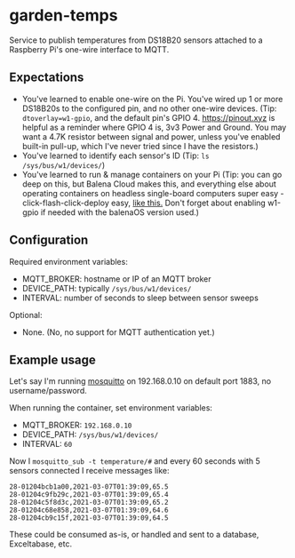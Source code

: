 # garden-temps

Service to publish temperatures from DS18B20 sensors attached to a Raspberry Pi's one-wire interface to MQTT.

## Expectations

- You've learned to enable one-wire on the Pi. You've wired up 1 or more DS18B20s to the configured pin, and no other one-wire devices. (Tip: `dtoverlay=w1-gpio`, and the default pin's GPIO 4. <https://pinout.xyz> is helpful as a reminder where GPIO 4 is, 3v3 Power and Ground. You may want a 4.7K resistor between signal and power, unless you've enabled built-in pull-up, which I've never tried since I have the resistors.)
- You've learned to identify each sensor's ID (Tip: `ls /sys/bus/w1/devices/`)
- You've learned to run & manage containers on your Pi (Tip: you can go deep on this, but Balena Cloud makes this, and everything else about operating containers on headless single-board computers super easy - click-flash-click-deploy easy, [like this.](https://dashboard.balena-cloud.com/deploy) Don't forget about enabling w1-gpio if needed with the balenaOS version used.)

## Configuration

Required environment variables:

- MQTT_BROKER: hostname or IP of an MQTT broker
- DEVICE_PATH: typically `/sys/bus/w1/devices/`
- INTERVAL: number of seconds to sleep between sensor sweeps

Optional:

- None. (No, no support for MQTT authentication yet.)

## Example usage

Let's say I'm running [mosquitto](https://mosquitto.org/) on 192.168.0.10 on default port 1883, no username/password.

When running the container, set environment variables:

- MQTT_BROKER: `192.168.0.10`
- DEVICE_PATH: `/sys/bus/w1/devices/`
- INTERVAL: `60`

Now I `mosquitto_sub -t temperature/#` and every 60 seconds with 5 sensors connected I receive messages like:

    28-01204bcb1a00,2021-03-07T01:39:09,65.5
    28-01204c9fb29c,2021-03-07T01:39:09,65.4
    28-01204c5f8d3c,2021-03-07T01:39:09,65.2
    28-01204c68e858,2021-03-07T01:39:09,64.6
    28-01204cb9c15f,2021-03-07T01:39:09,64.5

These could be consumed as-is, or handled and sent to a database, Exceltabase, etc.
